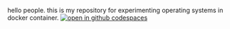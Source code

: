 hello people. this is my repository for experimenting operating systems in docker container. 
[![open in github codespaces](https://github.com/codespaces/badge.svg)](https://codespaces.new/Jri-creator/ubuntu)
